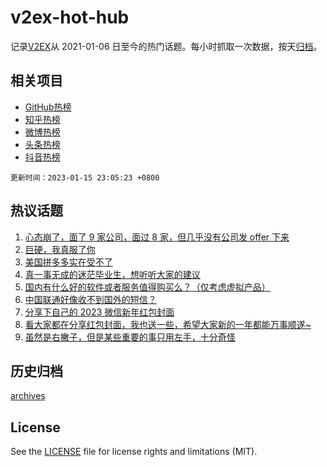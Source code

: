 # v2ex-hot-hub

 记录[V2EX](https://www.v2ex.com/)从 2021-01-06 日至今的热门话题。每小时抓取一次数据，按天[归档](archives)。
 
 ## 相关项目

- [GitHub热榜](https://github.com/snaildev/github-hot-hub)
- [知乎热榜](https://github.com/snaildev/zhihu-hot-hub)
- [微博热榜](https://github.com/snaildev/weibo-hot-hub)
- [头条热榜](https://github.com/snaildev/toutiao-hot-hub)
- [抖音热榜](https://github.com/snaildev/douyin-hot-hub)


 `更新时间：2023-01-15 23:05:23 +0800`

## 热议话题

1. [心态崩了，面了 9 家公司，面过 8 家，但几乎没有公司发 offer 下来](https://www.v2ex.com/t/909005)
1. [巨硬，我真服了你](https://www.v2ex.com/t/909010)
1. [美国拼多多实在受不了](https://www.v2ex.com/t/908994)
1. [真一事无成的迷茫毕业生，想听听大家的建议](https://www.v2ex.com/t/909070)
1. [国内有什么好的软件或者服务值得购买么？（仅考虑虚拟产品）](https://www.v2ex.com/t/908998)
1. [中国联通好像收不到国外的短信？](https://www.v2ex.com/t/908969)
1. [分享下自己的 2023 微信新年红包封面](https://www.v2ex.com/t/909063)
1. [看大家都在分享红包封面，我也送一些，希望大家新的一年都能万事顺遂~](https://www.v2ex.com/t/909101)
1. [虽然是右撇子，但是某些重要的事只用左手，十分奇怪](https://www.v2ex.com/t/909095)

## 历史归档

[archives](archives)

## License

See the [LICENSE](LICENSE) file for license rights and limitations (MIT).
